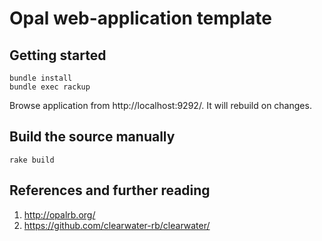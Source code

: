 Opal web-application template
================================================================================

Getting started
--------------------------------------------------------------------------------

```
bundle install
bundle exec rackup
```

Browse application from http://localhost:9292/. It will rebuild on changes.

Build the source manually
--------------------------------------------------------------------------------

```
rake build
```

References and further reading
--------------------------------------------------------------------------------

1. http://opalrb.org/
2. https://github.com/clearwater-rb/clearwater/